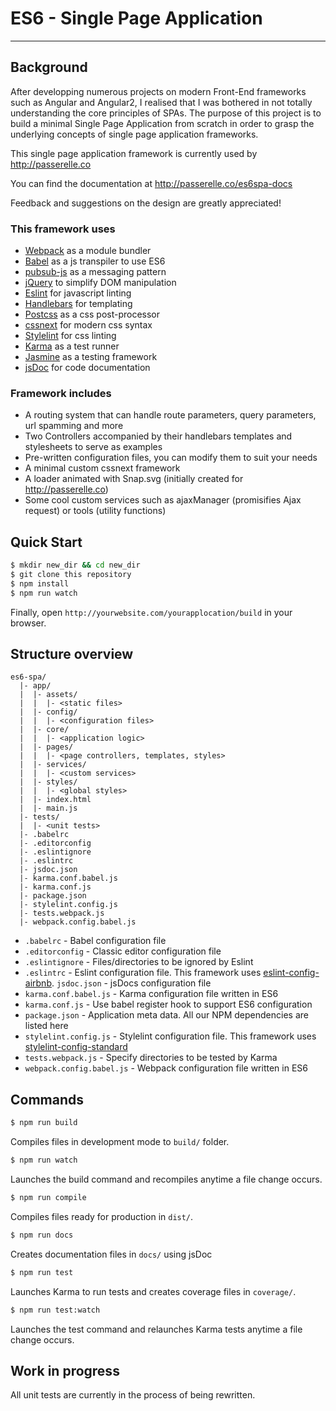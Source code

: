 # ES6 - Single Page Application

***

## Background

After developping numerous projects on modern Front-End frameworks such as Angular and Angular2, I realised that I was bothered in not totally understanding the core principles of SPAs. The purpose of this project is to build a minimal Single Page Application from scratch in order to grasp the underlying concepts of single page application frameworks.

This single page application framework is currently used by http://passerelle.co

You can find the documentation at http://passerelle.co/es6spa-docs

Feedback and suggestions on the design are greatly appreciated!

### This framework uses
- [Webpack](https://github.com/webpack/webpack) as a module bundler
- [Babel](https://github.com/babel/babel) as a js transpiler to use ES6
- [pubsub-js](https://github.com/mroderick/PubSubJS) as a messaging pattern
- [jQuery](https://github.com/jquery/jquery) to simplify DOM manipulation
- [Eslint](https://github.com/eslint/eslint) for javascript linting
- [Handlebars](https://github.com/wycats/handlebars.js/) for templating
- [Postcss](https://github.com/postcss/postcss) as a css post-processor
- [cssnext](https://github.com/MoOx/postcss-cssnext) for modern css syntax
- [Stylelint](https://github.com/stylelint/stylelint) for css linting
- [Karma](https://github.com/karma-runner/karma) as a test runner
- [Jasmine](https://github.com/jasmine/jasmine) as a testing framework
- [jsDoc](https://github.com/jsdoc3/jsdoc) for code documentation

### Framework includes

- A routing system that can handle route parameters, query parameters, url spamming and more
- Two Controllers accompanied by their handlebars templates and stylesheets to serve as examples
- Pre-written configuration files, you can modify them to suit your needs
- A minimal custom cssnext framework
- A loader animated with Snap.svg (initially created for http://passerelle.co)
- Some cool custom services such as ajaxManager (promisifies Ajax request) or tools (utility functions)

## Quick Start

```sh
$ mkdir new_dir && cd new_dir
$ git clone this repository
$ npm install
$ npm run watch
```

Finally, open `http://yourwebsite.com/yourapplocation/build` in your browser.

## Structure overview

```
es6-spa/
  |- app/
  |  |- assets/
  |  |  |- <static files>
  |  |- config/
  |  |  |- <configuration files>
  |  |- core/
  |  |  |- <application logic>
  |  |- pages/
  |  |  |- <page controllers, templates, styles>
  |  |- services/
  |  |  |- <custom services>
  |  |- styles/
  |  |  |- <global styles>
  |  |- index.html
  |  |- main.js
  |- tests/
  |  |- <unit tests>
  |- .babelrc
  |- .editorconfig
  |- .eslintignore
  |- .eslintrc
  |- jsdoc.json
  |- karma.conf.babel.js
  |- karma.conf.js
  |- package.json
  |- stylelint.config.js
  |- tests.webpack.js
  |- webpack.config.babel.js
```

- `.babelrc` - Babel configuration file
- `.editorconfig` - Classic editor configuration file
- `.eslintignore` - Files/directories to be ignored by Eslint
- `.eslintrc` - Eslint configuration file. This framework uses [eslint-config-airbnb](https://github.com/airbnb/javascript/tree/master/packages/eslint-config-airbnb).
  `jsdoc.json` - jsDocs configuration file
- `karma.conf.babel.js` - Karma configuration file written in ES6
- `karma.conf.js` - Use babel register hook to support ES6 configuration
- `package.json` - Application meta data. All our NPM dependencies are listed here
- `stylelint.config.js` - Stylelint configuration file. This framework uses [stylelint-config-standard](https://github.com/stylelint/stylelint-config-standard)
- `tests.webpack.js` - Specify directories to be tested by Karma
- `webpack.config.babel.js` - Webpack configuration file written in ES6

## Commands

```sh
$ npm run build
```
Compiles files in development mode to `build/` folder.

```sh
$ npm run watch
```
Launches the build command and recompiles anytime a file change occurs.

```sh
$ npm run compile
```
Compiles files ready for production in `dist/`.

```sh
$ npm run docs
```
Creates documentation files in `docs/` using jsDoc

```sh
$ npm run test
```
Launches Karma to run tests and creates coverage files in `coverage/`.

```sh
$ npm run test:watch
```
Launches the test command and relaunches Karma tests anytime a file change occurs.

## Work in progress

All unit tests are currently in the process of being rewritten.